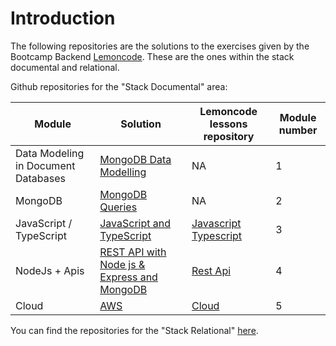 # Introduction

The following repositories are the solutions to the exercises given by the Bootcamp Backend [Lemoncode](https://lemoncode.net/lemoncode-blog/2021/12/2/bootcamp-back-end-lemoncode-ii-edicion). These are the ones within the stack documental and relational.

Github repositories for the "Stack Documental" area:

|Module|  Solution  | Lemoncode lessons repository| Module number |
| ----------------  |--|-------------------------- |---|
|Data Modeling in Document Databases | [MongoDB Data Modelling](https://github.com/monicacrespo/bootcamp-backend-student/tree/main/1.Document-Modelling)| NA |1|
|MongoDB | [MongoDB Queries](https://github.com/monicacrespo/bootcamp-backend-student/tree/main/2.MongoDB-Queries)| NA |2|
|JavaScript / TypeScript | [JavaScript and TypeScript](https://github.com/monicacrespo/bootcamp-backend-student/tree/main/3.Javascript-Typescript)|[Javascript Typescript](https://github.com/Lemoncode/bootcamp-backend/tree/main/00-stack-documental/03-javascript-typescript) |3|
| NodeJs + Apis | [REST API with Node js & Express and MongoDB](https://github.com/monicacrespo/bootcamp-backend-student/tree/main/4.NodeJs-Api)|[Rest Api](https://github.com/Lemoncode/bootcamp-backend/tree/main/00-stack-documental/04-rest-api) |4|
| Cloud | [AWS](https://github.com/monicacrespo/bootcamp-backend-student-deployment-aws)|[Cloud](https://github.com/Lemoncode/bootcamp-backend/tree/main/00-stack-documental/05-cloud) |5|

You can find the repositories for the "Stack Relational" [here](https://github.com/monicacrespo/bootcamp-backend-student-relational).

